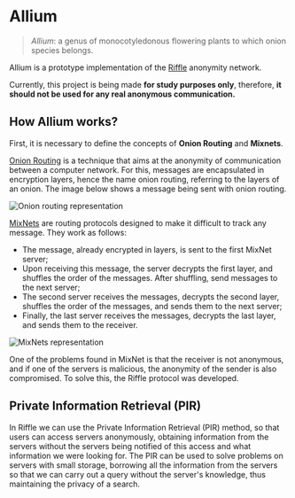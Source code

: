 # Allium

> _Allium_: a genus of monocotyledonous flowering plants to which onion species belongs.

Allium is a prototype implementation of the [Riffle](https://people.csail.mit.edu/devadas/pubs/riffle.pdf) anonymity network.
 
Currently, this project is being made **for study purposes only**, therefore, **it should not be used for any real anonymous communication.**

## How Allium works?

First, it is necessary to define the concepts of **Onion Routing** and **Mixnets**.

[Onion Routing](https://en.wikipedia.org/wiki/Onion_routing) is a technique that aims at the anonymity of communication between a computer network. For this, messages are encapsulated in encryption layers, hence the name onion routing, referring to the layers of an onion. The image below shows a message being sent with onion routing.

![Onion routing representation](https://upload.wikimedia.org/wikipedia/commons/e/e1/Onion_diagram.svg)

[MixNets](https://en.wikipedia.org/wiki/Mix_network) are routing protocols designed to make it difficult to track any message. They work as follows:

- The message, already encrypted in layers, is sent to the first MixNet server;
- Upon receiving this message, the server decrypts the first layer, and shuffles the order of the messages. After shuffling, send messages to the next server;
- The second server receives the messages, decrypts the second layer, shuffles the order of the messages, and sends them to the next server;
- Finally, the last server receives the messages, decrypts the last layer, and sends them to the receiver.

![MixNets representation](https://upload.wikimedia.org/wikipedia/commons/4/4f/Red_de_mezcla.png)

One of the problems found in MixNet is that the receiver is not anonymous, and if one of the servers is malicious, the anonymity of the sender is also compromised. To solve this, the Riffle protocol was developed.

## Private Information Retrieval (PIR)
In Riffle we can use the Private Information Retrieval (PIR) method, so that users can access servers anonymously, obtaining information from the servers without the servers being notified of this access and what information we were looking for.
The PIR can be used to solve problems on servers with small storage, borrowing all the information from the servers so that we can carry out a query without the server's knowledge, thus maintaining the privacy of a search.
